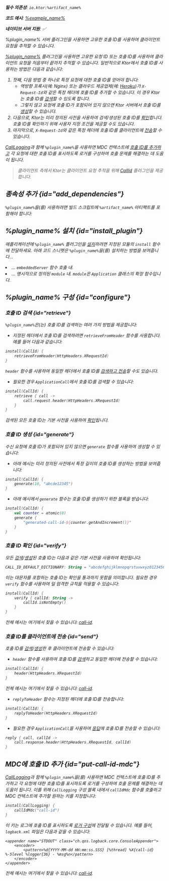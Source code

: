 [//]: # (title: Ktor 서버에서 요청 추적하기)

<show-structure for="chapter" depth="2"/>
<primary-label ref="server-plugin"/>

<var name="artifact_name" value="ktor-server-call-id"/>
<var name="package_name" value="io.ktor.server.plugins.callid"/>
<var name="plugin_name" value="CallId"/>

<tldr>
<p>
<b>필수 의존성</b>: <code>io.ktor:%artifact_name%</code>
</p>
<var name="example_name" value="call-id"/>
<p>
    <b>코드 예시</b>:
    <a href="https://github.com/ktorio/ktor-documentation/tree/%ktor_version%/codeSnippets/snippets/%example_name%">
        %example_name%
    </a>
</p>
<p>
    <b><Links href="/ktor/server-native" summary="Ktor는 Kotlin/Native를 지원하며 추가 런타임이나 가상 머신 없이 서버를 실행할 수 있습니다.">네이티브 서버</Links> 지원</b>: ✅
</p>
</tldr>

<link-summary>
%plugin_name% 서버 플러그인을 사용하면 고유한 호출 ID를 사용하여 클라이언트 요청을 추적할 수 있습니다.
</link-summary>

[%plugin_name%](https://api.ktor.io/ktor-server/ktor-server-plugins/ktor-server-call-id/io.ktor.server.plugins.callid/-call-id.html) 플러그인을 사용하면 고유한 요청 ID 또는 호출 ID를 사용하여 클라이언트 요청을 처음부터 끝까지 추적할 수 있습니다. 일반적으로 Ktor에서 호출 ID를 사용하는 방법은 다음과 같습니다:
1.  첫째, 다음 방법 중 하나로 특정 요청에 대한 호출 ID를 얻어야 합니다:
    *   역방향 프록시(예: Nginx) 또는 클라우드 제공업체(예: [Heroku](heroku.md))가 `X-Request-Id`와 같은 특정 헤더에 호출 ID를 추가할 수 있습니다. 이 경우 Ktor는 호출 ID를 [검색](#retrieve)할 수 있도록 합니다.
    *   그렇지 않고 요청에 호출 ID가 포함되어 있지 않으면 Ktor 서버에서 호출 ID를 [생성](#generate)할 수 있습니다.
2.  다음으로, Ktor는 미리 정의된 사전을 사용하여 검색/생성된 호출 ID를 [확인](#verify)합니다. 호출 ID를 확인하기 위해 사용자 지정 조건을 제공할 수도 있습니다.
3.  마지막으로, `X-Request-Id`와 같은 특정 헤더에 호출 ID를 클라이언트에 [전송](#send)할 수 있습니다.

[CallLogging](server-call-logging.md)과 함께 `%plugin_name%`을 사용하면 MDC 컨텍스트에 [호출 ID를 추가하고](#put-call-id-mdc) 각 요청에 대한 호출 ID를 표시하도록 로거를 구성하여 호출 문제를 해결하는 데 도움이 됩니다.

> 클라이언트 측에서 Ktor는 클라이언트 요청 추적을 위해 [CallId](client-call-id.md) 플러그인을 제공합니다.

## 종속성 추가 {id="add_dependencies"}

<p>
    <code>%plugin_name%</code>을(를) 사용하려면 빌드 스크립트에 <code>%artifact_name%</code> 아티팩트를 포함해야 합니다:
</p>
<Tabs group="languages">
    <TabItem title="Gradle (Kotlin)" group-key="kotlin">
        <code-block lang="Kotlin" code="            implementation(&quot;io.ktor:%artifact_name%:$ktor_version&quot;)"/>
    </TabItem>
    <TabItem title="Gradle (Groovy)" group-key="groovy">
        <code-block lang="Groovy" code="            implementation &quot;io.ktor:%artifact_name%:$ktor_version&quot;"/>
    </TabItem>
    <TabItem title="Maven" group-key="maven">
        <code-block lang="XML" code="            &lt;dependency&gt;&#10;                &lt;groupId&gt;io.ktor&lt;/groupId&gt;&#10;                &lt;artifactId&gt;%artifact_name%-jvm&lt;/artifactId&gt;&#10;                &lt;version&gt;${ktor_version}&lt;/version&gt;&#10;            &lt;/dependency&gt;"/>
    </TabItem>
</Tabs>

## %plugin_name% 설치 {id="install_plugin"}

<p>
    애플리케이션에 <code>%plugin_name%</code> 플러그인을 <a href="#install">설치</a>하려면 지정된 <Links href="/ktor/server-modules" summary="모듈을 사용하면 경로를 그룹화하여 애플리케이션을 구성할 수 있습니다.">모듈</Links>의 <code>install</code> 함수에 전달하세요.
    아래 코드 스니펫은 <code>%plugin_name%</code>을(를) 설치하는 방법을 보여줍니다...
</p>
<list>
    <li>
        ... <code>embeddedServer</code> 함수 호출 내.
    </li>
    <li>
        ... 명시적으로 정의된 <code>module</code> 내. <code>module</code>은 <code>Application</code> 클래스의 확장 함수입니다.
    </li>
</list>
<Tabs>
    <TabItem title="embeddedServer">
        <code-block lang="kotlin" code="            import io.ktor.server.engine.*&#10;            import io.ktor.server.netty.*&#10;            import io.ktor.server.application.*&#10;            import %package_name%.*&#10;&#10;            fun main() {&#10;                embeddedServer(Netty, port = 8080) {&#10;                    install(%plugin_name%)&#10;                    // ...&#10;                }.start(wait = true)&#10;            }"/>
    </TabItem>
    <TabItem title="module">
        <code-block lang="kotlin" code="            import io.ktor.server.application.*&#10;            import %package_name%.*&#10;            // ...&#10;            fun Application.module() {&#10;                install(%plugin_name%)&#10;                // ...&#10;            }"/>
    </TabItem>
</Tabs>

## %plugin_name% 구성 {id="configure"}

### 호출 ID 검색 {id="retrieve"}

`%plugin_name%`은(는) 호출 ID를 검색하는 여러 가지 방법을 제공합니다:

*   지정된 헤더에서 호출 ID를 검색하려면 `retrieveFromHeader` 함수를 사용합니다. 예를 들어 다음과 같습니다:
   ```kotlin
   install(CallId) {
       retrieveFromHeader(HttpHeaders.XRequestId)
   }
   ```
   `header` 함수를 사용하여 동일한 헤더에서 호출 ID를 [검색하고 전송](#send)할 수도 있습니다.

*   필요한 경우 `ApplicationCall`에서 호출 ID를 검색할 수 있습니다:
   ```kotlin
   install(CallId) {
       retrieve { call ->
           call.request.header(HttpHeaders.XRequestId)
       }
   }
   ```
검색된 모든 호출 ID는 기본 사전을 사용하여 [확인](#verify)됩니다.

### 호출 ID 생성 {id="generate"}

수신 요청에 호출 ID가 포함되어 있지 않으면 `generate` 함수를 사용하여 생성할 수 있습니다:
*   아래 예시는 미리 정의된 사전에서 특정 길이의 호출 ID를 생성하는 방법을 보여줍니다:
   ```kotlin
   install(CallId) {
       generate(10, "abcde12345")
   }
   ```
*   아래 예시에서 `generate` 함수는 호출 ID를 생성하기 위한 블록을 받습니다:
   ```kotlin
   install(CallId) {
       val counter = atomic(0)
       generate {
           "generated-call-id-${counter.getAndIncrement()}"
       }
   }
   ```

### 호출 ID 확인 {id="verify"}

모든 [검색](#retrieve)/[생성](#generate)된 호출 ID는 다음과 같은 기본 사전을 사용하여 확인됩니다:

```kotlin
CALL_ID_DEFAULT_DICTIONARY: String = "abcdefghijklmnopqrstuvwxyz0123456789+/=-"
```
이는 대문자를 포함하는 호출 ID는 확인을 통과하지 못함을 의미합니다. 필요한 경우 `verify` 함수를 사용하여 덜 엄격한 규칙을 적용할 수 있습니다:

```kotlin
install(CallId) {
    verify { callId: String ->
        callId.isNotEmpty()
    }
}
```

전체 예시는 여기에서 찾을 수 있습니다: [call-id](https://github.com/ktorio/ktor-documentation/tree/%ktor_version%/codeSnippets/snippets/call-id).

### 호출 ID를 클라이언트에 전송 {id="send"}

호출 ID를 [검색](#retrieve)/[생성](#generate)한 후 클라이언트에 전송할 수 있습니다:

*   `header` 함수를 사용하여 호출 ID를 [검색](#retrieve)하고 동일한 헤더에 전송할 수 있습니다:

   ```kotlin
   install(CallId) {
       header(HttpHeaders.XRequestId)
   }
   ```

  전체 예시는 여기에서 찾을 수 있습니다: [call-id](https://github.com/ktorio/ktor-documentation/tree/%ktor_version%/codeSnippets/snippets/call-id).

*   `replyToHeader` 함수는 지정된 헤더에 호출 ID를 전송합니다:
   ```kotlin
   install(CallId) {
       replyToHeader(HttpHeaders.XRequestId)
   }
   ```

*   필요한 경우 `ApplicationCall`을 사용하여 [응답](server-responses.md)에 호출 ID를 전송할 수 있습니다:
   ```kotlin
   reply { call, callId ->
       call.response.header(HttpHeaders.XRequestId, callId)
   }
   ```

## MDC에 호출 ID 추가 {id="put-call-id-mdc"}

[CallLogging](server-call-logging.md)과 함께 `%plugin_name%`을(를) 사용하면 MDC 컨텍스트에 호출 ID를 추가하고 각 요청에 대한 호출 ID를 표시하도록 로거를 구성하여 호출 문제를 해결하는 데 도움이 됩니다. 이를 위해 `CallLogging` 구성 블록 내에서 `callIdMdc` 함수를 호출하고 MDC 컨텍스트에 추가할 원하는 키를 지정합니다:

```kotlin
install(CallLogging) {
    callIdMdc("call-id")
}
```

이 키는 로그에 호출 ID를 표시하도록 [로거 구성](server-logging.md#configure-logger)에 전달될 수 있습니다. 예를 들어, `logback.xml` 파일은 다음과 같을 수 있습니다:
```
<appender name="STDOUT" class="ch.qos.logback.core.ConsoleAppender">
    <encoder>
        <pattern>%d{YYYY-MM-dd HH:mm:ss.SSS} [%thread] %X{call-id} %-5level %logger{36} - %msg%n</pattern>
    </encoder>
</appender>
```

전체 예시는 여기에서 찾을 수 있습니다: [call-id](https://github.com/ktorio/ktor-documentation/tree/%ktor_version%/codeSnippets/snippets/call-id).